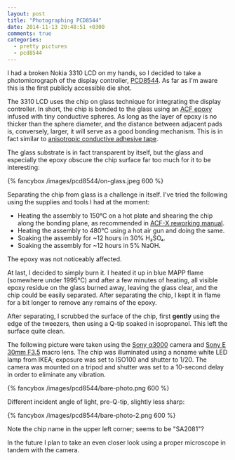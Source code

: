 ```yaml
---
layout: post
title: "Photographing PCD8544"
date: 2014-11-13 20:48:51 +0300
comments: true
categories:
  - pretty pictures
  - pcd8544
---
```


I had a broken Nokia 3310 LCD on my hands, so I decided to take a photomicrograph of the display controller, [PCD8544](https://www.sparkfun.com/datasheets/LCD/Monochrome/Nokia5110.pdf). As far as I'm aware this is the first publicly accessible die shot.

<!-- more -->

The 3310 LCD uses the chip on glass technique for integrating the display controller. In short, the chip is bonded to the glass using an [ACF epoxy][acf] infused with tiny conductive spheres. As long as the layer of epoxy is no thicker than the sphere diameter, and the distance between adjacent pads is, conversely, larger, it will serve as a good bonding mechanism. This is in fact similar to [anisotropic conductive adhesive tape][3m].

[acf]: http://flipchips.com/tutorial/assembly/anisotropic-conductive-film-for-flipchip-applications-introduction/
[3m]: http://solutions.3m.com/wps/portal/3M/en_US/Electronics_NA/Electronics/Products/Product_Catalog/~/3M-Electrically-Conductive-Adhesive-Transfer-Tape-9703?N=4294406280+5153906&&Nr=AND%28hrcy_id%3A5CP6S9HG9Rgs_H1RGD426ZK_N2RL3FHWVK_GPD0K8BC31gv%29&rt=d

The glass substrate is in fact transparent by itself, but the glass and especially the epoxy obscure the chip surface far too much for it to be interesting:

{% fancybox /images/pcd8544/on-glass.jpeg 600 %}

Separating the chip from glass is a challenge in itself. I've tried the following using the supplies and tools I had at the moment:

  * Heating the assembly to 150°C on a hot plate and shearing the chip along the bonding plane, as recommended in [ACF-X reworking manual](http://multimedia.3m.com/mws/media/501881O/3mtm-anisotropic-conductive-film-adhesive-5363-rework-process.pdf?&fn=5363_ACF_6002969.pdf).
  * Heating the assembly to 480°C using a hot air gun and doing the same.
  * Soaking the assembly for ~12 hours in 30% H₂SO₄.
  * Soaking the assembly for ~12 hours in 5% NaOH.

The epoxy was not noticeably affected.

At last, I decided to simply burn it. I heated it up in blue MAPP flame (somewhere under 1995°C) and after a few minutes of heating, all visible epoxy residue on the glass burned away, leaving the glass clear, and the chip could be easily separated. After separating the chip, I kept it in flame for a bit longer to remove any remains of the epoxy.

After separating, I scrubbed the surface of the chip, first **gently** using the edge of the tweezers, then using a Q-tip soaked in isopropanol. This left the surface quite clean.

The following picture were taken using the [Sony α3000](http://store.sony.com/a3000-interchangeable-lens-digital-camera-zid27-ILCE3000K/B/cat-27-catid-All-Alpha-a3000) camera and [Sony E 30mm F3.5](http://store.sony.com/e-30mm-f3.5-macro-e-mount-macro-lens-zid27-SEL30M35/cat-27-catid-All-E-Mount-Lenses) macro lens. The chip was illuminated using a noname white LED lamp from IKEA; exposure was set to ISO100 and shutter to 1/20. The camera was mounted on a tripod and shutter was set to a 10-second delay in order to eliminate any vibration.

{% fancybox /images/pcd8544/bare-photo.png 600 %}

Different incident angle of light, pre-Q-tip, slightly less sharp:

{% fancybox /images/pcd8544/bare-photo-2.png 600 %}

Note the chip name in the upper left corner; seems to be "SA2081"?

In the future I plan to take an even closer look using a proper microscope in tandem with the camera.
